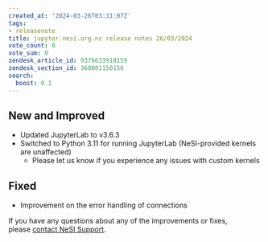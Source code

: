 ```yaml
---
created_at: '2024-03-26T03:31:07Z'
tags:
- releasenote
title: jupyter.nesi.org.nz release notes 26/03/2024
vote_count: 0
vote_sum: 0
zendesk_article_id: 9376633910159
zendesk_section_id: 360001150156
search:
  boost: 0.1
---
```


## New and Improved

- Updated JupyterLab to v3.6.3
- Switched to Python 3.11 for running JupyterLab (NeSI-provided
    kernels are unaffected)
    - Please let us know if you experience any issues with custom
        kernels

## Fixed

- Improvement on the error handling of connections

If you have any questions about any of the improvements or fixes,
please [contact NeSI
Support](mailto:support@nesi.org.nz "mailto:support@nesi.org.nz").
